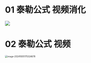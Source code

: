 # 01 泰勒公式 视频消化

![](C:\Users\Administrator\AppData\Roaming\Typora\typora-user-images\image-20241012215712322.png)



# 02 泰勒公式 视频

<img src="https://cvp.oss-cn-shanghai.aliyuncs.com/202410051753701.png" alt="image-20241005175324678" style="zoom:50%;" />